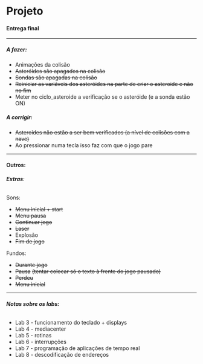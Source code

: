 # Projeto

#### Entrega final

---

##### A fazer:

- Animações da colisão
- ~~Asteróides são apagados na colisão~~
- ~~Sondas são apagadas na colisão~~
- ~~Reiniciar as variáveis dos asteróides na parte de criar o asteroide e não no fim~~
- Meter no ciclo_asteroide a verificação se o asteróide (e a sonda estão ON)

##### A corrigir:

* ~~Asteroides não estão a ser bem verificados (a nível de colisões com a nave)~~
* Ao pressionar numa tecla isso faz com que o jogo pare

---

#### **Outros:**

###### **Extras**:

Sons:

- ~~Menu inicial + start~~
- ~~Menu pausa~~
- ~~Continuar jogo~~
- ~~Laser~~
- Explosão
- ~~Fim de jogo~~

Fundos:

* ~~Durante jogo~~
* ~~Pausa~~ ~~(tentar colocar só o texto à frente do jogo pausado)~~
* ~~Perdeu~~
* ~~Menu inicial~~

---

###### **Notas sobre os labs:**

* Lab 3 - funcionamento do teclado + displays
* Lab 4 - mediacenter
* Lab 5 - rotinas
* Lab 6 - interrupções
* Lab 7 - programação de aplicações de tempo real
* Lab 8 - descodificação de endereços
